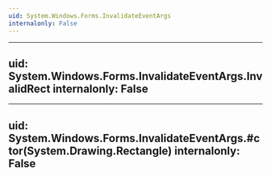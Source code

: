 ```yaml
---
uid: System.Windows.Forms.InvalidateEventArgs
internalonly: False
---
```


---
uid: System.Windows.Forms.InvalidateEventArgs.InvalidRect
internalonly: False
---

---
uid: System.Windows.Forms.InvalidateEventArgs.#ctor(System.Drawing.Rectangle)
internalonly: False
---
